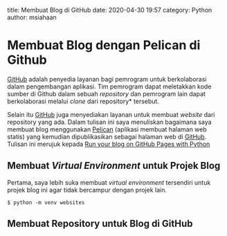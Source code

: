 title: Membuat Blog di GitHub
date: 2020-04-30 19:57
category: Python
author: msiahaan

# Membuat Blog dengan Pelican di Github

[GitHub](http://github.com) adalah penyedia layanan bagi pemrogram untuk berkolaborasi dalam pengembangan aplikasi. Tim pemrogram dapat meletakkan kode sumber di Github dalam sebuah *repository* dan pemrogram lain dapat berkolaborasi melalui *clone* dari repository* tersebut.

Selain itu [GitHub](http://github.com) juga menyediakan layanan untuk membuat *website* dari repository yang ada. Dalam tulisan ini saya menuliskan bagaimana saya membuat blog menggunakan [Pelican](http://getpelican.com) (aplikasi membuat halaman web statis) yang kemudian dipublikasikan sebagai halaman web di [GitHub](http://github.com). Tulisan ini merujuk kepada [Run your blog on GitHub Pages with Python](https://opensource.com/article/19/5/run-your-blog-github-pages-python)

## Membuat  *Virtual Environment* untuk Projek Blog

Pertama, saya lebih suka membuat *virtual environment* tersendiri untuk projek blog ini agar tidak bercampur dengan projek lain.

```
$ python -m venv websites
```
## Membuat Repository untuk Blog di GitHub
